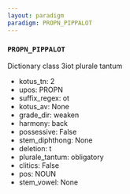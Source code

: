 ```yaml
---
layout: paradigm
paradigm: PROPN_PIPPALOT
---
```

### ` PROPN_PIPPALOT `

Dictionary class 3iot plurale tantum
* kotus_tn: 2
* upos: PROPN
* suffix_regex: ot
* kotus_av: None
* grade_dir: weaken
* harmony: back
* possessive: False
* stem_diphthong: None
* deletion: t
* plurale_tantum: obligatory
* clitics: False
* pos: NOUN
* stem_vowel: None
